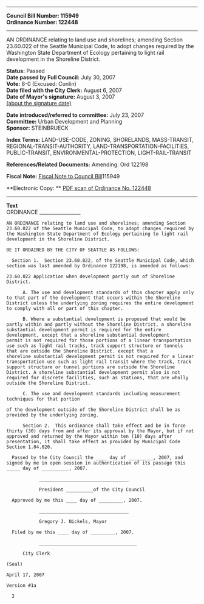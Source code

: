 * * * * *  
  
**Council Bill Number: [](#h0)[](#h2)115949**   
**Ordinance Number: 122448**  
  
* * * * *  
  
AN ORDINANCE relating to land use and shorelines; amending Section 23.60.022 of the Seattle Municipal Code, to adopt changes required by the Washington State Department of Ecology pertaining to light rail development in the Shoreline District.  
  
**Status:** Passed   
**Date passed by Full Council:** July 30, 2007   
**Vote:** 8-0 (Excused: Conlin)   
**Date filed with the City Clerk:** August 6, 2007   
**Date of Mayor's signature:** August 3, 2007   
[(about the signature date)](/~public/approvaldate.htm)   
  
  
**Date introduced/referred to committee:** July 23, 2007   
**Committee:** Urban Development and Planning   
**Sponsor:** STEINBRUECK   
  
**Index Terms:** LAND-USE-CODE, ZONING, SHORELANDS, MASS-TRANSIT, REGIONAL-TRANSIT-AUTHORITY, LAND-TRANSPORTATION-FACILITIES, PUBLIC-TRANSIT, ENVIRONMENTAL-PROTECTION, LIGHT-RAIL-TRANSIT  
  
**References/Related Documents:** Amending: Ord 122198  
  
**Fiscal Note:** [Fiscal Note to Council Bill](http://clerk.seattle.gov/~public/fnote/115949.htm)[](#h1)[](#h3)115949  
  
**Electronic Copy: ** [PDF scan of Ordinance No. 122448](/~archives/Ordinances/Ord_122448.pdf)  
  
* * * * *  
  
**Text**  
    ORDINANCE _________________  
  
    AN ORDINANCE relating to land use and shorelines; amending Section  
    23.60.022 of the Seattle Municipal Code, to adopt changes required by  
    the Washington State Department of Ecology pertaining to light rail  
    development in the Shoreline District.  
  
    BE IT ORDAINED BY THE CITY OF SEATTLE AS FOLLOWS:  
  
      Section 1.  Section 23.60.022, of the Seattle Municipal Code, which  
    section was last amended by Ordinance 122198, is amended as follows:  
  
    23.60.022 Application when development partly out of Shoreline  
    District.  
  
          A. The use and development standards of this chapter apply only  
    to that part of the development that occurs within the Shoreline  
    District unless the underlying zoning requires the entire development  
    to comply with all or part of this chapter.  
  
          B. Where a substantial development is proposed that would be  
    partly within and partly without the Shoreline District, a shoreline  
    substantial development permit is required for the entire  
    development, except that a shoreline substantial development  
    permit is not required for those portions of a linear transportation  
    use such as light rail tracks, track support structure or tunnels  
    that are outside the Shoreline District. except that a  
    shoreline substantial development permit is not required for a linear  
    transportation use such as light rail transit where the track, track  
    support structure or tunnel portions are outside the Shoreline  
    District. A shoreline substantial development permit also is not  
    required for discrete facilities, such as stations, that are wholly  
    outside the Shoreline District.  
  
          C. The use and development standards including measurement  
    techniques for that portion  
  
    of the development outside of the Shoreline District shall be as  
    provided by the underlying zoning.  
  
          Section 2.  This ordinance shall take effect and be in force  
    thirty (30) days from and after its approval by the Mayor, but if not  
    approved and returned by the Mayor within ten (10) days after  
    presentation, it shall take effect as provided by Municipal Code  
    Section 1.04.020.  
  
      Passed by the City Council the ____ day of _________, 2007, and  
    signed by me in open session in authentication of its passage this  
    _____ day of __________, 2007.  
  
                _________________________________  
  
                President __________of the City Council  
  
      Approved by me this ____ day of _________, 2007.  
  
                _________________________________  
  
                Gregory J. Nickels, Mayor  
  
      Filed by me this ____ day of _________, 2007.  
  
                ____________________________________  
  
          City Clerk  
  
    (Seal)  
  
    April 17, 2007  
  
    Version #1a  
  
      2  
